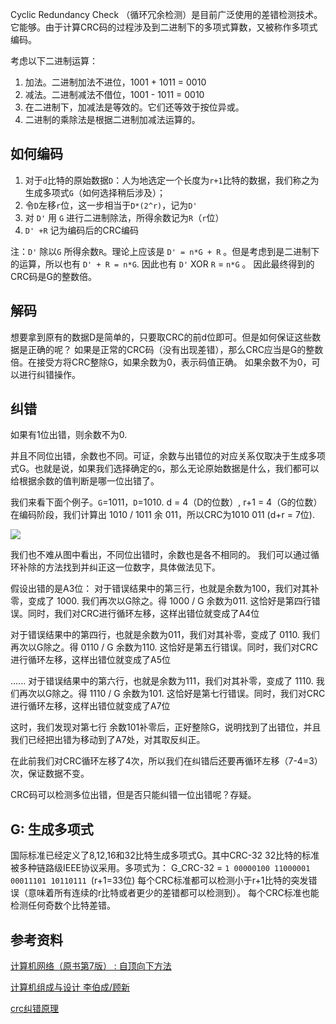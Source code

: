 Cyclic Redundancy Check （循环冗余检测）是目前广泛使用的差错检测技术。它能够。由于计算CRC码的过程涉及到二进制下的多项式算数，又被称作多项式编码。

考虑以下二进制运算：
1. 加法。二进制加法不进位，1001 + 1011 = 0010
2. 减法。二进制减法不借位，1001 - 1011 = 0010
3. 在二进制下，加减法是等效的。它们还等效于按位异或。
4. 二进制的乘除法是根据二进制加减法运算的。

## 如何编码
1. 对于`d`比特的原始数据`D`：人为地选定一个长度为`r+1`比特的数据，我们称之为生成多项式`G`（如何选择稍后涉及）；
2. 令`D`左移`r`位，这一步相当于`D*(2^r)`，记为`D'`
3. 对 `D'` 用 `G` 进行二进制除法，所得余数记为`R`（`r`位）
4. `D' +R` 记为编码后的CRC编码

注：`D'` 除以`G` 所得余数`R`。理论上应该是 `D' = n*G + R` 。但是考虑到是二进制下的运算，所以也有 `D' + R = n*G`. 
因此也有 `D'` XOR `R` = `n*G` 。 因此最终得到的CRC码是G的整数倍。

## 解码
想要拿到原有的数据D是简单的，只要取CRC的前d位即可。但是如何保证这些数据是正确的呢？
如果是正常的CRC码（没有出现差错），那么CRC应当是G的整数倍。在接受方将CRC整除G，如果余数为0，表示码值正确。
如果余数不为0，可以进行纠错操作。

## 纠错
如果有1位出错，则余数不为0.

并且不同位出错，余数也不同。可证，余数与出错位的对应关系仅取决于生成多项式G。也就是说，如果我们选择确定的`G`，那么无论原始数据是什么，我们都可以给根据余数的值判断是哪一位出错了。



我们来看下面个例子。`G`=1011，`D`=1010. d = 4（D的位数）, r+1 = 4（G的位数）
在编码阶段，我们计算出 1010 / 1011 余 011，所以CRC为1010 011 (d+r = 7位).

![](https://my-pic-bed-1302358960.cos.ap-nanjing.myqcloud.com/Blog/202011/17/CRC%E6%A0%B7%E4%BE%8B.jpg)

我们也不难从图中看出，不同位出错时，余数也是各不相同的。
我们可以通过循环补除的方法找到并纠正这一位数字，具体做法见下。

假设出错的是A3位：
对于错误结果中的第三行，也就是余数为100，我们对其补零，变成了 1000. 我们再次以G除之。得 1000 / G 余数为011. 这恰好是第四行错误。同时，我们对CRC进行循环左移，这样出错位就变成了A4位

对于错误结果中的第四行，也就是余数为011，我们对其补零，变成了 0110. 我们再次以G除之。得 0110 / G 余数为110. 这恰好是第五行错误。同时，我们对CRC进行循环左移，这样出错位就变成了A5位

......
对于错误结果中的第六行，也就是余数为111，我们对其补零，变成了 1110. 我们再次以G除之。得 1110 / G 余数为101. 这恰好是第七行错误。同时，我们对CRC进行循环左移，这样出错位就变成了A7位

这时，我们发现对第七行 余数101补零后，正好整除G，说明找到了出错位，并且我们已经把出错为移动到了A7处，对其取反纠正。

在此前我们对CRC循环左移了4次，所以我们在纠错后还要再循环左移（7-4=3）次，保证数据不变。

CRC码可以检测多位出错，但是否只能纠错一位出错呢？存疑。

## G: 生成多项式
国际标准已经定义了8,12,16和32比特生成多项式G。其中CRC-32 32比特的标准被多种链路级IEEE协议采用。多项式为：
	G_CRC-32 = `1 00000100 11000001 00011101 10110111 `(r+1=33位)
每个CRC标准都可以检测小于r+1比特的突发错误（意味着所有连续的r比特或者更少的差错都可以检测到）。
每个CRC标准也能检测任何奇数个比特差错。

## 参考资料

[计算机网络（原书第7版） : 自顶向下方法](https://book.douban.com/subject/30280001/)

[计算机组成与设计 李伯成/顾新](https://book.douban.com/subject/6003515/)

[crc纠错原理](https://www.xuebuyuan.com/1567838.html)

